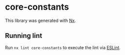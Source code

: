 # core-constants

This library was generated with [Nx](https://nx.dev).

## Running lint

Run `nx lint core-constants` to execute the lint via [ESLint](https://eslint.org/).
